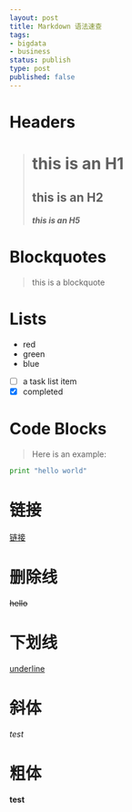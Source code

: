 ```yaml
--- 
layout: post
title: Markdown 语法速查
tags: 
- bigdata
- business
status: publish
type: post
published: false
---
```

# Headers

> # this is an H1
> ## this is an H2
> ##### this is an H5

# Blockquotes
> this is a blockquote

# Lists
* red
* green
* blue

- [ ] a task list item
- [x] completed

# Code Blocks
> Here is an example:
 ```python
 print "hello world"
 ```
 
# 链接
[链接](http://www.x.com)

# 删除线
~~hello~~
# 下划线
<u>underline</u>

# 斜体
*test*

# 粗体
**test**





 


